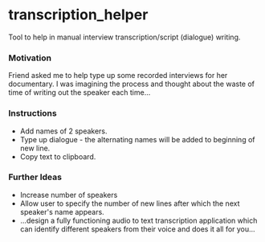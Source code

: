 # transcription_helper
Tool to help in manual interview transcription/script (dialogue) writing.

### Motivation
Friend asked me to help type up some recorded interviews for her documentary. I was imagining the process and thought about the waste of time of writing out the speaker each time...

### Instructions
- Add names of 2 speakers.
- Type up dialogue - the alternating names will be added to beginning of new line.
- Copy text to clipboard.

### Further Ideas
- Increase number of speakers
- Allow user to specify the number of new lines after which the next speaker's name appears.
- ...design a fully functioning audio to text transcription application which can identify different speakers from their voice and does it all for you...
